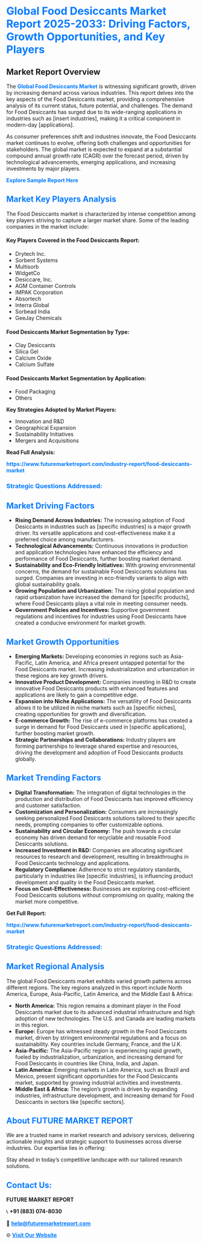 <h1 style="color: #007BFF;">Global Food Desiccants Market Report 2025-2033: Driving Factors, Growth Opportunities, and Key Players</h1>

<section id="overview">
<h2>Market Report Overview</h2>
<p>The <a href="https://www.futuremarketreport.com/industry-report/food-desiccants-market" style="color: #007BFF; text-decoration: none;"><strong>Global Food Desiccants Market</strong></a> is witnessing significant growth, driven by increasing demand across various industries. This report delves into the key aspects of the Food Desiccants market, providing a comprehensive analysis of its current status, future potential, and challenges. The demand for Food Desiccants has surged due to its wide-ranging applications in industries such as [insert industries], making it a critical component in modern-day [applications].</p>
<p>As consumer preferences shift and industries innovate, the Food Desiccants market continues to evolve, offering both challenges and opportunities for stakeholders. The global market is expected to expand at a substantial compound annual growth rate (CAGR) over the forecast period, driven by technological advancements, emerging applications, and increasing investments by major players.</p>
</section>

<section id="overview">
<p><a href="https://www.futuremarketreport.com/request-sample/reportId=103988" style="color: #007BFF; text-decoration: none;"><strong>Explore Sample Report Here</strong></a></p>
</section>

<section id="key-players">
<h2 style="color: #007BFF;">Market Key Players Analysis</h2>
<p>The Food Desiccants market is characterized by intense competition among key players striving to capture a larger market share. Some of the leading companies in the market include:</p>
<h4>Key Players Covered in the Food Desiccants Report:</h4>
<ul><li>Drytech Inc.</li><li>Sorbent Systems</li><li>Multisorb</li><li>WidgetCo</li><li>Desiccare, Inc.</li><li>AGM Container Controls</li><li>IMPAK Corporation</li><li>Absortech</li><li>Interra Global</li><li>Sorbead India</li><li>GeeJay Chemicals</li></ul>
<h4>Food Desiccants Market Segmentation by Type:</h4>
<ul><li>Clay Desiccants</li><li>Silica Gel</li><li>Calcium Oxide</li><li>Calcium Sulfate</li></ul>

<h4>Food Desiccants Market Segmentation by Application:</h4>
<ul><li>Food Packaging</li><li>Others</li></ul>
<p><strong>Key Strategies Adopted by Market Players:</strong></p>
<ul>
<li>Innovation and R&D</li>
<li>Geographical Expansion</li>
<li>Sustainability Initiatives</li>
<li>Mergers and Acquisitions</li>
</ul>
</section>

<section>
<p><strong>Read Full Analysis: </strong></p><a href="https://www.futuremarketreport.com/industry-report/food-desiccants-market" style="color: #007BFF; text-decoration: none;"><strong>https://www.futuremarketreport.com/industry-report/food-desiccants-market</strong></a>
<h3 style="color: #007BFF;">Strategic Questions Addressed:</h3>
</section>

<section id="driving-factors">
<h2 style="color: #007BFF;">Market Driving Factors</h2>
<ul>
<li><strong>Rising Demand Across Industries:</strong> The increasing adoption of Food Desiccants in industries such as [specific industries] is a major growth driver. Its versatile applications and cost-effectiveness make it a preferred choice among manufacturers.</li>
<li><strong>Technological Advancements:</strong> Continuous innovations in production and application technologies have enhanced the efficiency and performance of Food Desiccants, further boosting market demand.</li>
<li><strong>Sustainability and Eco-Friendly Initiatives:</strong> With growing environmental concerns, the demand for sustainable Food Desiccants solutions has surged. Companies are investing in eco-friendly variants to align with global sustainability goals.</li>
<li><strong>Growing Population and Urbanization:</strong> The rising global population and rapid urbanization have increased the demand for [specific products], where Food Desiccants plays a vital role in meeting consumer needs.</li>
<li><strong>Government Policies and Incentives:</strong> Supportive government regulations and incentives for industries using Food Desiccants have created a conducive environment for market growth.</li>
</ul>
</section>

<section id="growth-opportunities">
<h2 style="color: #007BFF;">Market Growth Opportunities</h2>
<ul>
<li><strong>Emerging Markets:</strong> Developing economies in regions such as Asia-Pacific, Latin America, and Africa present untapped potential for the Food Desiccants market. Increasing industrialization and urbanization in these regions are key growth drivers.</li>
<li><strong>Innovative Product Development:</strong> Companies investing in R&D to create innovative Food Desiccants products with enhanced features and applications are likely to gain a competitive edge.</li>
<li><strong>Expansion into Niche Applications:</strong> The versatility of Food Desiccants allows it to be utilized in niche markets such as [specific niches], creating opportunities for growth and diversification.</li>
<li><strong>E-commerce Growth:</strong> The rise of e-commerce platforms has created a surge in demand for Food Desiccants used in [specific applications], further boosting market growth.</li>
<li><strong>Strategic Partnerships and Collaborations:</strong> Industry players are forming partnerships to leverage shared expertise and resources, driving the development and adoption of Food Desiccants products globally.</li>
</ul>
</section>

<section id="trending-factors">
<h2 style="color: #007BFF;">Market Trending Factors</h2>
<ul>
<li><strong>Digital Transformation:</strong> The integration of digital technologies in the production and distribution of Food Desiccants has improved efficiency and customer satisfaction.</li>
<li><strong>Customization and Personalization:</strong> Consumers are increasingly seeking personalized Food Desiccants solutions tailored to their specific needs, prompting companies to offer customizable options.</li>
<li><strong>Sustainability and Circular Economy:</strong> The push towards a circular economy has driven demand for recyclable and reusable Food Desiccants solutions.</li>
<li><strong>Increased Investment in R&D:</strong> Companies are allocating significant resources to research and development, resulting in breakthroughs in Food Desiccants technology and applications.</li>
<li><strong>Regulatory Compliance:</strong> Adherence to strict regulatory standards, particularly in industries like [specific industries], is influencing product development and quality in the Food Desiccants market.</li>
<li><strong>Focus on Cost-Effectiveness:</strong> Businesses are exploring cost-efficient Food Desiccants solutions without compromising on quality, making the market more competitive.</li>
</ul>
</section>

<section>
<p><strong>Get Full Report: </strong></p><a href="https://www.futuremarketreport.com/industry-report/food-desiccants-market" style="color: #007BFF; text-decoration: none;"><strong>https://www.futuremarketreport.com/industry-report/food-desiccants-market</strong></a>
<h3 style="color: #007BFF;">Strategic Questions Addressed:</h3>
</section>


<section id="regional-analysis">
<h2 style="color: #007BFF;">Market Regional Analysis</h2>
<p>The global Food Desiccants market exhibits varied growth patterns across different regions. The key regions analyzed in this report include North America, Europe, Asia-Pacific, Latin America, and the Middle East & Africa:</p>
<ul>
<li><strong>North America:</strong> This region remains a dominant player in the Food Desiccants market due to its advanced industrial infrastructure and high adoption of new technologies. The U.S. and Canada are leading markets in this region.</li>
<li><strong>Europe:</strong> Europe has witnessed steady growth in the Food Desiccants market, driven by stringent environmental regulations and a focus on sustainability. Key countries include Germany, France, and the U.K.</li>
<li><strong>Asia-Pacific:</strong> The Asia-Pacific region is experiencing rapid growth, fueled by industrialization, urbanization, and increasing demand for Food Desiccants in countries like China, India, and Japan.</li>
<li><strong>Latin America:</strong> Emerging markets in Latin America, such as Brazil and Mexico, present significant opportunities for the Food Desiccants market, supported by growing industrial activities and investments.</li>
<li><strong>Middle East & Africa:</strong> The region’s growth is driven by expanding industries, infrastructure development, and increasing demand for Food Desiccants in sectors like [specific sectors].</li>
</ul>
</section>

<footer>
<h2 style="color: #007BFF;">About FUTURE MARKET REPORT</h2>
<p>We are a trusted name in market research and advisory services, delivering actionable insights and strategic support to businesses across diverse industries. Our expertise lies in offering:</p>

<p>Stay ahead in today’s competitive landscape with our tailored research solutions.</p>

<h2 style="color: #007BFF;">Contact Us:</h2>
<p><strong>FUTURE MARKET REPORT</strong></p>
<p>📞 <strong>+91 (883) 074-8030</strong></p>
<p>📧 <strong><a href="mailto:help@futuremarketreport.com" style="color: #007BFF;">help@futuremarketreport.com</a></strong></p>
<p>🌐 <strong><a href="https://www.futuremarketreport.com/" style="color: #007BFF;">Visit Our Website</a></strong></p>
</footer>